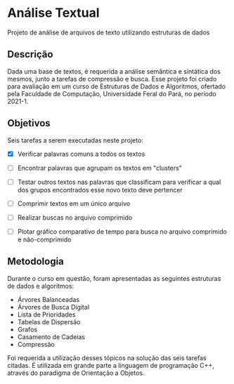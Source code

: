 # Análise Textual
Projeto de análise de arquivos de texto utilizando estruturas de dados

## Descrição
Dada uma base de textos, é requerida a análise semântica e sintática dos mesmos, junto a tarefas de compressão e busca. Esse projeto foi criado para avaliação em um curso de Estruturas de Dados e Algoritmos, ofertado pela Faculdade de Computação, Universidade Feral do Pará, no período 2021-1.

## Objetivos

Seis tarefas a serem executadas neste projeto:

- [x] Verificar palavras comuns a todos os textos

- [ ] Encontrar palavras que agrupam os textos em "clusters"

- [ ] Testar outros textos nas palavras que classificam para verificar a qual dos grupos encontrados esse novo texto deve pertencer

- [ ] Comprimir textos em um único arquivo

- [ ] Realizar buscas no arquivo comprimido

- [ ] Plotar gráfico comparativo de tempo para busca no arquivo comprimido e não-comprimido

## Metodologia

Durante o curso em questão, foram apresentadas as seguintes estruturas de dados e algoritmos:

- Árvores Balanceadas
- Árvores de Busca Digital
- Lista de Prioridades
- Tabelas de Dispersão
- Grafos
- Casamento de Cadeias
- Compressão

Foi requerida a utilização desses tópicos na solução das seis tarefas citadas. É utilizada em grande parte a linguagem de programação C++, através do paradigma de Orientação a Objetos.
